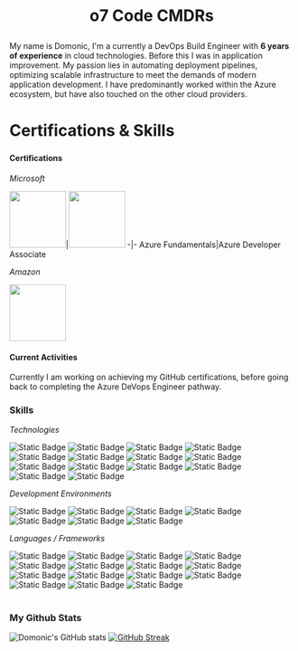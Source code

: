 # <p align="center"> o7 Code CMDRs</p>
###
My name is Domonic, I'm a currently a DevOps Build Engineer with **6 years of experience** in cloud technologies. Before this I was in application improvement.  My passion lies in automating deployment pipelines, optimizing scalable infrastructure to meet the demands of modern application development.  I have predominantly worked within the Azure ecosystem, but have also touched on the other cloud providers.
###
# Certifications & Skills
###
#### Certifications
*Microsoft*<p>
<img src="https://learn.microsoft.com/en-us/media/learn/certification/badges/microsoft-certified-fundamentals-badge.svg?branch=main" width="100" height="100">|<img src="https://learn.microsoft.com/en-us/media/learn/certification/badges/microsoft-certified-associate-badge.svg?branch=main" width="100" height="100"> 
-|-
Azure Fundamentals|Azure Developer Associate <p>


*Amazon*<p>
<img src="https://images.credly.com/size/340x340/images/2784d0d8-327c-406f-971e-9f0e15097003/image.png" width="100" height="100">
#### Current Activities
Currently I am working on achieving my GitHub certifications, before going back to completing the Azure DeVops Engineer pathway.
### Skills
*Technologies*<p>
![Static Badge](https://img.shields.io/badge/Ansible-36454F?style=plastic&logo=Ansible) ![Static Badge](https://img.shields.io/badge/Azure-36454F?style=plastic&logo=Microsoft-Azure) ![Static Badge](https://img.shields.io/badge/Azure%20DevOps-36454F?style=plastic&logo=Azure%20Devops) ![Static Badge](https://img.shields.io/badge/Docker-36454F?style=plastic&logo=Docker) ![Static Badge](https://img.shields.io/badge/GitHub-36454F?style=plastic&logo=Github) ![Static Badge](https://img.shields.io/badge/Jenkins-36454F?style=plastic&logo=Jenkins) ![Static Badge](https://img.shields.io/badge/Kubernetes-36454F?style=plastic&logo=Kubernetes) ![Static Badge](https://img.shields.io/badge/Oracle-36454F?style=plastic&logo=Oracle) ![Static Badge](https://img.shields.io/badge/Postgresql-36454F?style=plastic&logo=Postgresql)
 ![Static Badge](https://img.shields.io/badge/SonarQube-36454F?style=plastic&logo=SonarQube) ![Static Badge](https://img.shields.io/badge/SonarCloud-36454F?style=plastic&logo=SonarCloud) ![Static Badge](https://img.shields.io/badge/SonarLint-36454F?style=plastic&logo=SonarLint) ![Static Badge](https://img.shields.io/badge/Terraform-36454F?style=plastic&logo=Terraform) ![Static Badge](https://img.shields.io/badge/VirtualBox-36454F?style=plastic&logo=VirtualBox) <p>
*Development Environments*<p>
![Static Badge](https://img.shields.io/badge/Android%20Studio-36454F?style=plastic&logo=android%20studio) ![Static Badge](https://img.shields.io/badge/IntelliJ%20IDEA-36454F?style=plastic&logo=IntelliJIDEA) ![Static Badge](https://img.shields.io/badge/Linux-36454F?style=plastic&logo=Linux) ![Static Badge](https://img.shields.io/badge/PowerShell%20ISE-36454F?style=plastic&logo=powershell) ![Static Badge](https://img.shields.io/badge/VSCode-36454F?style=plastic&logo=visual-studio-code) ![Static Badge](https://img.shields.io/badge/Visual%20Studio-36454F?style=plastic&logo=visual-studio) ![Static Badge](https://img.shields.io/badge/Windows%2011-36454F?style=plastic&logo=Windows11) <p>
*Languages / Frameworks*<p>
![Static Badge](https://img.shields.io/badge/Angular-36454F?style=plastic&logo=angular) ![Static Badge](https://img.shields.io/badge/Bash-36454F?style=plastic&logo=gnu-bash) ![Static Badge](https://img.shields.io/badge/css3-36454F?style=plastic&logo=css3) ![Static Badge](https://img.shields.io/badge/Flutter-36454F?style=plastic&logo=flutter) ![Static Badge](https://img.shields.io/badge/HTML5-36454F?style=plastic&logo=HTML5) ![Static Badge](https://img.shields.io/badge/Java-36454F?style=plastic&logo=openjdk) ![Static Badge](https://img.shields.io/badge/Javascript-36454F?style=plastic&logo=javascript) ![Static Badge](https://img.shields.io/badge/Kotlin-36454F?style=plastic&logo=kotlin) ![Static Badge](https://img.shields.io/badge/Markdown-36454F?style=plastic&logo=markdown) ![Static Badge](https://img.shields.io/badge/node.js-36454F?style=plastic&logo=node.js) ![Static Badge](https://img.shields.io/badge/Powershell-36454F?style=plastic&logo=PowerShell) ![Static Badge](https://img.shields.io/badge/SQL-36454F?style=plastic) ![Static Badge](https://img.shields.io/badge/PL/SQL-36454F?style=plastic) ![Static Badge](https://img.shields.io/badge/TypeScript-36454F?style=plastic&logo=typescript) ![Static Badge](https://img.shields.io/badge/YAML-36454F?style=plastic&logo=YAML) <p>


#
### My Github Stats
![Domonic's GitHub stats](https://github-readme-stats.vercel.app/api?username=dconwaylee&show_icons=true&rank_icon=github&theme=transparent) [![GitHub Streak](https://github-readme-streak-stats.herokuapp.com?user=dconwaylee&theme=transparent&date_format=j%20M%5B%20Y%5D)](https://git.io/streak-stats)
